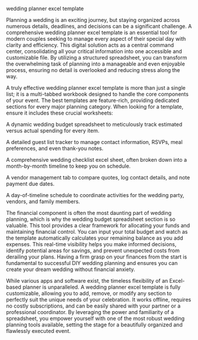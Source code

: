 wedding planner excel template


Planning a wedding is an exciting journey, but staying organized across numerous details, deadlines, and decisions can be a significant challenge. A comprehensive wedding planner excel template is an essential tool for modern couples seeking to manage every aspect of their special day with clarity and efficiency. This digital solution acts as a central command center, consolidating all your critical information into one accessible and customizable file. By utilizing a structured spreadsheet, you can transform the overwhelming task of planning into a manageable and even enjoyable process, ensuring no detail is overlooked and reducing stress along the way.



A truly effective wedding planner excel template is more than just a single list; it is a multi-tabbed workbook designed to handle the core components of your event. The best templates are feature-rich, providing dedicated sections for every major planning category. When looking for a template, ensure it includes these crucial worksheets:




A dynamic wedding budget spreadsheet to meticulously track estimated versus actual spending for every item.


A detailed guest list tracker to manage contact information, RSVPs, meal preferences, and even thank-you notes.


A comprehensive wedding checklist excel sheet, often broken down into a month-by-month timeline to keep you on schedule.


A vendor management tab to compare quotes, log contact details, and note payment due dates.


A day-of-timeline schedule to coordinate activities for the wedding party, vendors, and family members.





The financial component is often the most daunting part of wedding planning, which is why the wedding budget spreadsheet section is so valuable. This tool provides a clear framework for allocating your funds and maintaining financial control. You can input your total budget and watch as the template automatically calculates your remaining balance as you add expenses. This real-time visibility helps you make informed decisions, identify potential areas for savings, and prevent unexpected costs from derailing your plans. Having a firm grasp on your finances from the start is fundamental to successful DIY wedding planning and ensures you can create your dream wedding without financial anxiety.



While various apps and software exist, the timeless flexibility of an Excel-based planner is unparalleled. A wedding planner excel template is fully customizable, allowing you to add, remove, or modify any section to perfectly suit the unique needs of your celebration. It works offline, requires no costly subscriptions, and can be easily shared with your partner or a professional coordinator. By leveraging the power and familiarity of a spreadsheet, you empower yourself with one of the most robust wedding planning tools available, setting the stage for a beautifully organized and flawlessly executed event.
